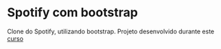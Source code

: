 # Spotify com bootstrap
Clone do Spotify, utilizando bootstrap. Projeto desenvolvido durante este <a href="https://www.udemy.com/curso-completo-do-desenvolvedor-web"> curso </a>
